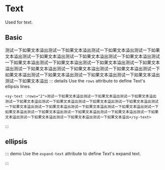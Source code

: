 # Text

Used for text.

## Basic

<sy-text :rows="2">测试一下如果文本溢出测试一下如果文本溢出测试一下如果文本溢出测试一下如果文本溢出测试一下如果文本溢出测试一下如果文本溢出测试一下如果文本溢出测试一下如果文本溢出测试一下如果文本溢出测试一下如果文本溢出测试一下如果文本溢出测试一下如果文本溢出测试一下如果文本溢出测试一下如果文本溢出测试一下如果文本溢出测试一下如果文本溢出测试一下如果文本溢出测试一下如果文本溢出测试一下如果文本溢出</sy-text>
::: details Use the `rows` attribute to define Text's ellipsis lines.
```vue
<sy-text :rows="2">测试一下如果文本溢出测试一下如果文本溢出测试一下如果文本溢出测试一下如果文本溢出测试一下如果文本溢出测试一下如果文本溢出测试一下如果文本溢出测试一下如果文本溢出测试一下如果文本溢出测试一下如果文本溢出测试一下如果文本溢出测试一下如果文本溢出测试一下如果文本溢出测试一下如果文本溢出测试一下如果文本溢出测试一下如果文本溢出测试一下如果文本溢出测试一下如果文本溢出测试一下如果文本溢出</sy-text>
```
:::

## ellipsis

::: demo Use the `expand-text` attribute to define Text's expand text.

<sy-text :rows="2" expand-text="展开" collapse-text="收回" content="测试一下如果文本溢出测试一下如果文本溢出测试一下如果文本溢出测试一下如果文本溢出测试一下如果文本溢出测试一下如果文本溢出测试一下如果文本溢出测试一下如果文本溢出测试一下如果文本溢出测试一下如果文本溢出测试一下如果文本溢出测试一下如果文本溢出测试一下如果文本溢出测试一下如果文本溢出测试一下如果文本溢出测试一下如果文本溢出测试一下如果文本溢出测试一下如果文本溢出测试一下如果文本溢出"></sy-text>

:::
